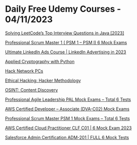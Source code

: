 # Daily Free Udemy Courses - 04/11/2023

[Solving LeetCode’s Top Interview Questions in Java [2023]](https://www.udemy.com/course/solving-leetcodes-top-interview-questions-in-java/?couponCode=59DF09F8D7AD1743488B)
[Professional Scrum Master 1 ( PSM 1 – PSM I) 6 Mock Exams](https://www.udemy.com/course/professional-scrum-master-1-psm-1-psm-i-6-mock-exams/?couponCode=BF11BD21A478B8D0F305)
[Ultimate LinkedIn Ads Course | LinkedIn Advertising in 2023](https://www.udemy.com/course/ultimate-linkedin-ads-course-linkedin-advertising-in-2023/?couponCode=321917E29BE87C880C0B)
[Applied Cryptography with Python](https://www.udemy.com/course/applied-cryptography-with-python/?couponCode=WALKON)
[Hack Network PCs](https://www.udemy.com/course/hack-network-pcs/?couponCode=SKILLS4U)
[Ethical Hacking: Hacker Methodology](https://www.udemy.com/course/ethical-hacking-hacker-methodology/?couponCode=SKILLS4U)
[OSINT: Content Discovery](https://www.udemy.com/course/osint-content-discovery/?couponCode=SKILLS4U)
[Professional Agile Leadership PAL Mock Exams – Total 6 Tests](https://www.udemy.com/course/professional-agile-leadership-pal-mock-exams-total-6-tests/?couponCode=338D7FA941AB48C1BC02)
[AWS Certified Developer – Associate (DVA-C02) Mock Exams](https://www.udemy.com/course/aws-certified-developer-associate-dva-c02-mock-exams/?couponCode=0CF1587673ADA464CBF3)
[Professional Scrum Master PSM 1 Mock Exams – Total 6 Tests](https://www.udemy.com/course/professional-scrum-master-psm-1-mock-exams-total-6-tests/?couponCode=F3FF61EC4DD1C1C6E6BA)
[AWS Certified Cloud Practitioner CLF C01 | 6 Mock Exam 2023](https://www.udemy.com/course/aws-certified-cloud-practitioner-clf-c01-6-mock-exam-2023/?couponCode=982A7CEE727ACB0B8718)
[Salesforce Admin Certification ADM-201 | FULL 6 Mock Tests](https://www.udemy.com/course/salesforce-admin-certification-adm-201-full-6-mock-tests/?couponCode=037C2ADA5A67E5075A36)
